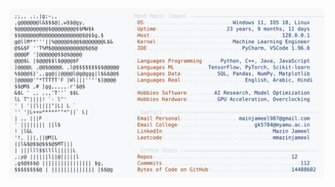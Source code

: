 <picture>
  <source srcset="https://raw.githubusercontent.com/mmazinjameel/mmazinjameel/main/dark_mode.svg?v=1755313736" media="(prefers-color-scheme: dark)">
  <img src="https://raw.githubusercontent.com/mmazinjameel/mmazinjameel/main/light_mode.svg?v=1755313736">
</picture>
